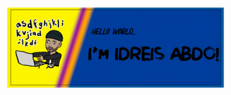 ![My github profile header](https://github.com/PabloPenguin/PabloPenguin/blob/main/images/githubheader.png)
